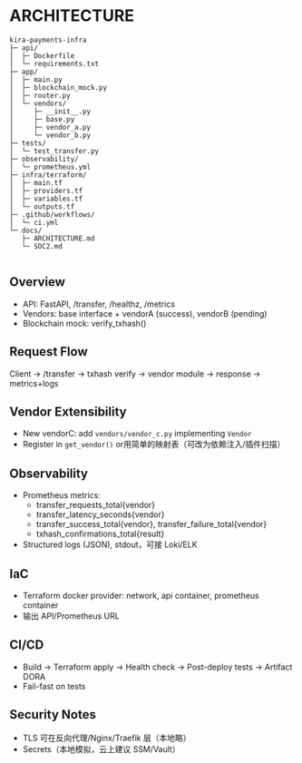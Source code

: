 # ARCHITECTURE
```
kira-payments-infra
├─ api/
│  ├─ Dockerfile
│  └─ requirements.txt
├─ app/
│  ├─ main.py
│  ├─ blockchain_mock.py
│  ├─ router.py
│  └─ vendors/
│     ├─ __init__.py
│     ├─ base.py
│     ├─ vendor_a.py
│     └─ vendor_b.py
├─ tests/
│  └─ test_transfer.py
├─ observability/
│  └─ prometheus.yml
├─ infra/terraform/
│  ├─ main.tf
│  ├─ providers.tf
│  ├─ variables.tf
│  └─ outputs.tf
├─ .github/workflows/
│  └─ ci.yml
└─ docs/
   ├─ ARCHITECTURE.md
   └─ SOC2.md


```
## Overview
- API: FastAPI, /transfer, /healthz, /metrics
- Vendors: base interface + vendorA (success), vendorB (pending)
- Blockchain mock: verify_txhash()

## Request Flow
Client -> /transfer -> txhash verify -> vendor module -> response -> metrics+logs

## Vendor Extensibility
- New vendorC: add `vendors/vendor_c.py` implementing `Vendor`
- Register in `get_vendor()` or用简单的映射表（可改为依赖注入/插件扫描）

## Observability
- Prometheus metrics:
  - transfer_requests_total{vendor}
  - transfer_latency_seconds{vendor}
  - transfer_success_total{vendor}, transfer_failure_total{vendor}
  - txhash_confirmations_total{result}
- Structured logs (JSON), stdout，可接 Loki/ELK

## IaC
- Terraform docker provider: network, api container, prometheus container
- 输出 API/Prometheus URL

## CI/CD
- Build -> Terraform apply -> Health check -> Post-deploy tests -> Artifact DORA
- Fail-fast on tests

## Security Notes
- TLS 可在反向代理/Nginx/Traefik 层（本地略）
- Secrets（本地模拟，云上建议 SSM/Vault）
